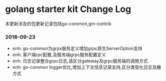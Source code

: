 # golang starter kit Change Log

本更新涉及的包更新记录包括go-common,gin-contrib

### 2018-09-23
* enh: go-common为grpx服务定义增加grpc原生ServerOption支持
* enh: 客户端rpc配置,及服务端grpc服务配置定义
* enh: 日志记录整合grpc日志,请区分gateway及grpc服务端的调用方式.
* enh: go-common logger优化,增加上下文信息记录支持,区分类型化日志及糖方式